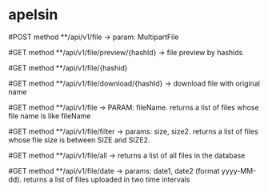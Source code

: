 # apelsin
#POST method    **/api/v1/file -> param: MultipartFile

#GET method     **/api/v1/file/preview/{hashId} -> file preview by hashids

#GET method     **/api/v1/file/{hashid}

#GET method     **/api/v1/file/download/{hashId}  -> download file with original name

#GET method     **/api/v1/file  -> PARAM: fileName. returns a list of files whose file name is like fileName

#GET method     **/api/v1/file/filter -> params: size, size2. returns a list of files whose file size is between SIZE and SIZE2.

#GET method     **/api/v1/file/all -> returns a list of all files in the database

#GET method     **/api/v1/file/date -> params: date1, date2 (format yyyy-MM-dd). returns a list of files uploaded in two time intervals

